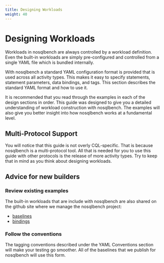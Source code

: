 ```yaml
---
title: Designing Workloads
weight: 40
---
```


# Designing Workloads

Workloads in nosqlbench are always controlled by a workload definition. Even the built-in workloads are simply pre-configured and controlled from a single YAML file which is bundled internally.

With nosqlbench a standard YAML configuration format is provided that is used across all activity types. This makes it easy to specify statements, statement parameters, data bindings, and tags. This section describes the standard YAML format and how to use it.

It is recommended that you read through the examples in each of the design sections in order. This guide was designed to give you a detailed understanding of workload construction with nosqlbench. The examples will also give you better insight into how nosqlbench works at a fundamental level.

## Multi-Protocol Support

You will notice that this guide is not overly CQL-specific. That is because nosqlbench is a multi-protocol tool. All that is needed for you to use this guide with other protocols is the release of more activity types. Try to keep that in mind as you think about designing workloads.

## Advice for new builders

### Review existing examples

The built-in workloads that are include with nosqlbench are also shared on the github site where we manage the nosqlbench project:

- [baselines](https://github.com/nosqlbench/nosqlbnech/tree/master/sample-activities/baselines)
- [bindings](https://github.com/datastax/nosqlbench-labs/tree/master/sample-activities/bindings)

### Follow the conventions

The tagging conventions described under the YAML Conventions section will make your testing go smoother. All of the baselines that we publish for nosqlbench will use this form.



